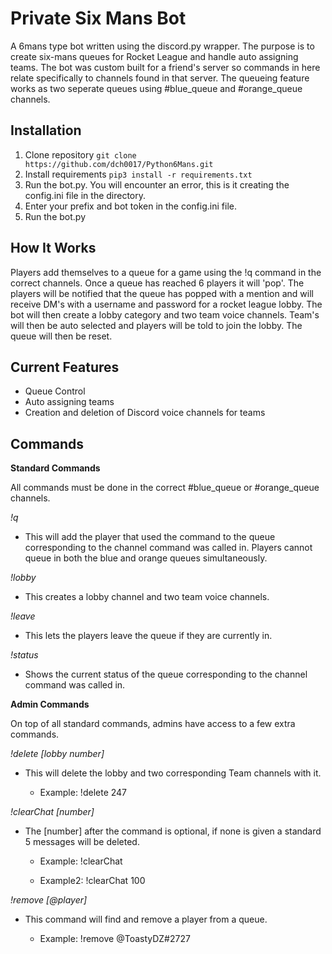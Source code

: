 # Private Six Mans Bot
A 6mans type bot written using the discord.py wrapper.
The purpose is to create six-mans queues for Rocket League and handle auto assigning teams.
The bot was custom built for a friend's server so commands in here relate specifically to channels found in that server.
The queueing feature works as two seperate queues using #blue_queue and #orange_queue channels.



## Installation 
1. Clone repository ```git clone https://github.com/dch0017/Python6Mans.git```
2. Install requirements ```pip3 install -r requirements.txt```
3. Run the bot.py. You will encounter an error, this is it creating the config.ini file in the directory.
4. Enter your prefix and bot token in the config.ini file.
5. Run the bot.py

## How It Works
Players add themselves to a queue for a game using the !q command in the correct channels. Once a queue has reached 6 players it will 'pop'. The players will be notified that the queue has popped with a mention and will receive DM's with a username and password for a rocket league lobby. The bot will then create a lobby category and two team voice channels. Team's will then be auto selected and players will be told to join the lobby. The queue will then be reset.

## Current Features
- Queue Control
- Auto assigning teams
- Creation and deletion of Discord voice channels for teams


## Commands

__**Standard Commands**__

All commands must be done in the correct #blue_queue or #orange_queue channels.

*!q*

- This will add the player that used the command to the queue corresponding to the channel command was called in. Players cannot queue in both the blue and orange queues simultaneously.

*!lobby*

- This creates a lobby channel and two team voice channels.

*!leave*

- This lets the players leave the queue if they are currently in.

*!status*

- Shows the current status of the queue corresponding to the channel command was called in.


__**Admin Commands**__

On top of all standard commands, admins have access to a few extra commands.

*!delete [lobby number]*

- This will delete the lobby and two corresponding Team channels with it.

  - Example: !delete 247

*!clearChat [number]*

- The [number] after the command is optional, if none is given a standard 5 messages will be deleted.

  - Example: !clearChat

  - Example2: !clearChat 100

*!remove [@player]*

- This command will find and remove a player from a queue.

  - Example: !remove @ToastyDZ#2727

